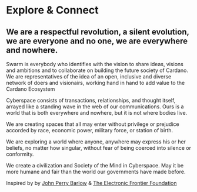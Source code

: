 # Explore & Connect

## We are a respectful revolution, a silent evolution, we are everyone and no one, we are everywhere and nowhere.

Swarm is everybody who identifies with the vision to share ideas, visions and ambitions and to collaborate on building the future society of Cardano. We are representatives of the idea of an open, inclusive and diverse network of doers and visionairs, working hand in hand to add value to the Cardano Ecosystem

Cyberspace consists of transactions, relationships, and thought itself, arrayed like a standing wave in the web of our communications. Ours is a world that is both everywhere and nowhere, but it is not where bodies live.

We are creating spaces that all may enter without privilege or prejudice accorded by race, economic power, military force, or station of birth.

We are exploring a world where anyone, anywhere may express his or her beliefs, no matter how singular, without fear of being coerced into silence or conformity.

We create a civilization and Society of the Mind in Cyberspace. May it be more humane and fair than the world our governments have made before.

Inspired by by [John Perry Barlow](https://en.wikipedia.org/wiki/John\_Perry\_Barlow) & [The Electronic Frontier Foundation](https://www.eff.org)
